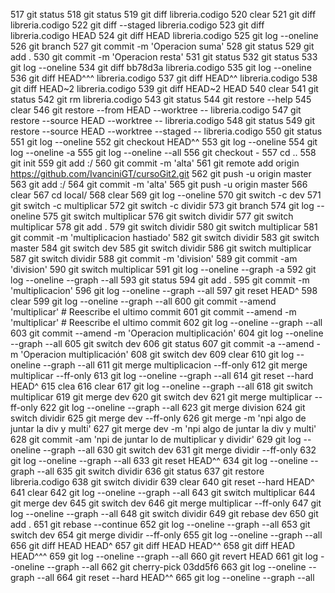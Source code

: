  517  git status
  518  git status
  519  git diff libreria.codigo
  520  clear
  521  git diff libreria.codigo
  522  git diff --staged libreria.codigo
  523  git diff libreria.codigo HEAD
  524  git diff HEAD libreria.codigo
  525  git log --oneline
  526  git branch
  527  git commit -m 'Operacion suma'
  528  git status
  529  git add .
  530  git commit -m 'Operacion resta'
  531  git status
  532  git status
  533  git log --oneline
  534  git diff bb78d3a libreria.codigo
  535  git log --oneline
  536  git diff HEAD^^^ libreria.codigo
  537  git diff HEAD^^ libreria.codigo
  538  git diff HEAD~2 libreria.codigo
  539  git diff HEAD~2 HEAD
  540  clear
  541  git status
  542  git rm libreria.codigo 
  543  git status
  544  git restore --help
  545  clear
  546  git restore --from HEAD --worktree -- libreria.codigo
  547  git restore --source HEAD --worktree -- libreria.codigo
  548  git status
  549  git restore --source HEAD --worktree --staged -- libreria.codigo
  550  git status
  551  git log --oneline
  552  git checkout HEAD^^
  553  git log --oneline
  554  git log --oneline -a
  555  git log --oneline --all
  556  git checkout -
  557  cd ..
  558  git init
  559  git add :/
  560  git commit -m 'alta'
  561  git remote add origin https://github.com/IvanciniGT/cursoGit2.git
  562  git push -u origin master
  563  git add :/
  564  git commit -m 'alta'
  565  git push -u origin master
  566  clear
  567   cd local/
  568  clear
  569  git log --oneline
  570  git switch -c dev
  571  git switch -c multiplicar
  572  git switch -c dividir
  573  git branch
  574  git log --oneline
  575  git switch multiplicar
  576  git switch dividir
  577  git switch multiplicar
  578  git add .
  579  git switch dividir
  580  git switch multiplicar
  581  git commit -m 'multiplicacion hastiado'
  582  git switch dividir
  583  git switch master
  584  git switch dev
  585  git switch dividir
  586  git switch multiplicar
  587  git switch dividir
  588  git commit -m 'division'
  589  git commit -am 'division'
  590  git switch multiplicar
  591  git log --oneline --graph -a
  592  git log --oneline --graph --all
  593  git status
  594  git add .
  595  git commit -m 'multiplicacion'
  596  git log --oneline --graph --all
  597  git reset HEAD^
  598  clear
  599  git log --oneline --graph --all
  600  git commit --amend 'multiplicar' # Reescribe el ultimo commit
  601  git commit --amend -m 'multiplicar' # Reescribe el ultimo commit
  602  git log --oneline --graph --all
  603  git commit --amend -m 'Operacion multiplicación'
  604  git log --oneline --graph --all
  605  git switch dev
  606  git status
  607  git commit -a --amend -m 'Operacion multiplicación'
  608  git switch dev
  609  clear
  610  git log --oneline --graph --all
  611  git merge multiplicacion --ff-only
  612  git merge multiplicar --ff-only
  613  git log --oneline --graph --all
  614  git reset --hard HEAD^
  615  clea
  616  clear
  617  git log --oneline --graph --all
  618  git switch multiplicar 
  619  git merge dev
  620  git switch dev 
  621  git merge multiplicar --ff-only
  622  git log --oneline --graph --all
  623  git merge division
  624  git switch dividir 
  625  git merge dev --ff-only
  626  git merge -m 'npi algo de juntar la div y multi'
  627  git merge dev -m 'npi algo de juntar la div y multi'
  628  git commit -am 'npi de juntar lo de multiplicar y dividir'
  629  git log --oneline --graph --all
  630  git switch dev
  631  git merge dividir --ff-only 
  632  git log --oneline --graph --all
  633  git reset HEAD^^
  634  git log --oneline --graph --all
  635  git switch dividir
  636  git status
  637  git restore libreria.codigo
  638  git switch dividir 
  639  clear
  640  git reset --hard HEAD^
  641  clear
  642  git log --oneline --graph --all
  643  git switch multiplicar 
  644  git merge dev
  645  git switch dev
  646  git merge multiplicar --ff-only 
  647  git log --oneline --graph --all
  648  git switch dividir 
  649  git rebase dev
  650  git add .
  651  git rebase --continue
  652  git log --oneline --graph --all
  653  git switch dev
  654  git merge dividir --ff-only
  655  git log --oneline --graph --all
  656  git diff HEAD HEAD^
  657  git diff HEAD HEAD^^
  658  git diff HEAD HEAD^^^
  659  git log --oneline --graph --all
  660  git revert HEAD
  661  git log --oneline --graph --all
  662  git cherry-pick 03dd5f6
  663  git log --oneline --graph --all
  664  git reset --hard HEAD^^
  665  git log --oneline --graph --all